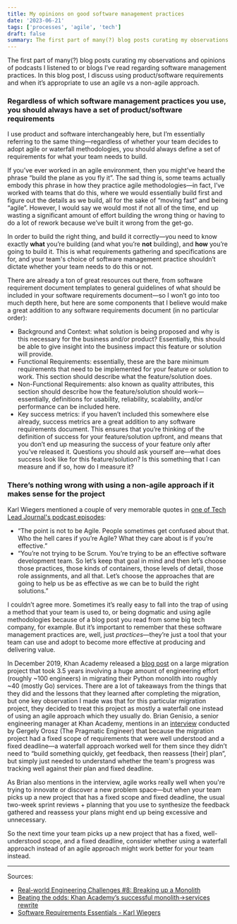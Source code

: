 ```yaml
---
title: My opinions on good software management practices
date: '2023-06-21'
tags: ['processes', 'agile', 'tech']
draft: false
summary: The first part of many(?) blog posts curating my observations and opinions of podcasts I listened to or blogs I’ve read regarding software management practices. In this blog post, I discuss using product/software requirements and when it’s appropriate to use an agile vs a non-agile approach.
---
```


The first part of many(?) blog posts curating my observations and opinions of podcasts I listened to or blogs I’ve read regarding software management practices. In this blog post, I discuss using product/software requirements and when it’s appropriate to use an agile vs a non-agile approach.

### Regardless of which software management practices you use, you should always have a set of product/software requirements

I use product and software interchangeably here, but I’m essentially referring to the same thing—regardless of whether your team decides to adopt agile or waterfall methodologies, you should always define a set of requirements for what your team needs to build.

If you’ve ever worked in an agile environment, then you might’ve heard the phrase “build the plane as you fly it”. The sad thing is, some teams actually embody this phrase in how they practice agile methodologies—in fact, I’ve worked with teams that do this, where we would essentially build first and figure out the details as we build, all for the sake of “moving fast” and being “agile”. However, I would say we would most if not all of the time, end up wasting a significant amount of effort building the wrong thing or having to do a lot of rework because we’ve built it wrong from the get-go.

In order to build the right thing, and build it correctly—you need to know exactly **what** you’re building (and what you’re **not** building), and **how** you’re going to build it. This is what requirements gathering and specifications are for, and your team's choice of software management practice shouldn’t dictate whether your team needs to do this or not.

There are already a ton of great resources out there, from software requirement document templates to general guidelines of what should be included in your software requirements document—so I won’t go into too much depth here, but here are some components that I believe would make a great addition to any software requirements document (in no particular order):

- Background and Context: what solution is being proposed and why is this necessary for the business and/or product? Essentially, this should be able to give insight into the business impact this feature or solution will provide.
- Functional Requirements: essentially, these are the bare minimum requirements that need to be implemented for your feature or solution to work. This section should describe what the feature/solution does.
- Non-Functional Requirements: also known as quality attributes, this section should describe how the feature/solution should work—essentially, definitions for usability, reliability, scalability, and/or performance can be included here.
- Key success metrics: if you haven’t included this somewhere else already, success metrics are a great addition to any software requirements document. This ensures that you’re thinking of the definition of success for your feature/solution upfront, and means that you don’t end up measuring the success of your feature only after you’ve released it. Questions you should ask yourself are—what does success look like for this feature/solution? Is this something that I can measure and if so, how do I measure it?

### There’s nothing wrong with using a non-agile approach if it makes sense for the project

Karl Wiegers mentioned a couple of very memorable quotes in [one of Tech Lead Journal's podcast episodes](https://open.spotify.com/episode/4oHsYbr7CbwDJvDhsmLurG?si=acc0f50f091448dc):

- “The point is not to be Agile. People sometimes get confused about that. Who the hell cares if you’re Agile? What they care about is if you’re effective.”
- “You’re not trying to be Scrum. You’re trying to be an effective software development team. So let’s keep that goal in mind and then let’s choose those practices, those kinds of containers, those levels of detail, those role assignments, and all that. Let’s choose the approaches that are going to help us be as effective as we can be to build the right solutions.”

I couldn’t agree more. Sometimes it’s really easy to fall into the trap of using a method that your team is used to, or being dogmatic and using agile methodologies because of a blog post you read from some big tech company, for example. But it’s important to remember that these software management practices are, well, just _practices_—they’re just a tool that your team can use and adopt to become more effective at producing and delivering value.

In December 2019, Khan Academy released a [blog post](https://blog.khanacademy.org/go-services-one-goliath-project/) on a large migration project that took 3.5 years involving a huge amount of engineering effort (roughly ~100 engineers) in migrating their Python monolith into roughly ~40 (mostly Go) services. There are a lot of takeaways from the things that they did and the lessons that they learned after completing the migration, but one key observation I made was that for this particular migration project, they decided to treat this project as mostly a waterfall one instead of using an agile approach which they usually do. Brian Genisio, a senior engineering manager at Khan Academy, mentions in an [interview](https://newsletter.pragmaticengineer.com/p/real-world-eng-8) conducted by Gergely Orosz (The Pragmatic Engineer) that because the migration project had a fixed scope of requirements that were well understood and a fixed deadline—a waterfall approach worked well for them since they didn’t need to “build something quickly, get feedback, then reassess [their] plan”, but simply just needed to understand whether the team's progress was tracking well against their plan and fixed deadline.

As Brian also mentions in the interview, agile works really well when you're trying to innovate or discover a new problem space—but when your team picks up a new project that has a fixed scope and fixed deadline, the usual two-week sprint reviews + planning that you use to synthesize the feedback gathered and reassess your plans might end up being excessive and unnecessary.

So the next time your team picks up a new project that has a fixed, well-understood scope, and a fixed deadline, consider whether using a waterfall approach instead of an agile approach might work better for your team instead.

---

Sources:

- [Real-world Engineering Challenges #8: Breaking up a Monolith](https://newsletter.pragmaticengineer.com/p/real-world-eng-8)
- [Beating the odds: Khan Academy’s successful monolith→services rewrite](https://blog.khanacademy.org/beating-the-odds-khan-academys-successful-monolith%E2%86%92services-rewrite/)
- [Software Requirements Essentials - Karl Wiegers](https://open.spotify.com/episode/4oHsYbr7CbwDJvDhsmLurG?si=acc0f50f091448dc)
